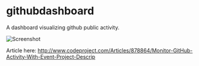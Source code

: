 # githubdashboard
A dashboard visualizing github public activity.

![Screenshot](http://www.codeproject.com/KB/miscctrl/878864/ghsmall.png)

Article here: http://www.codeproject.com/Articles/878864/Monitor-GitHub-Activity-With-Event-Project-Descrip



